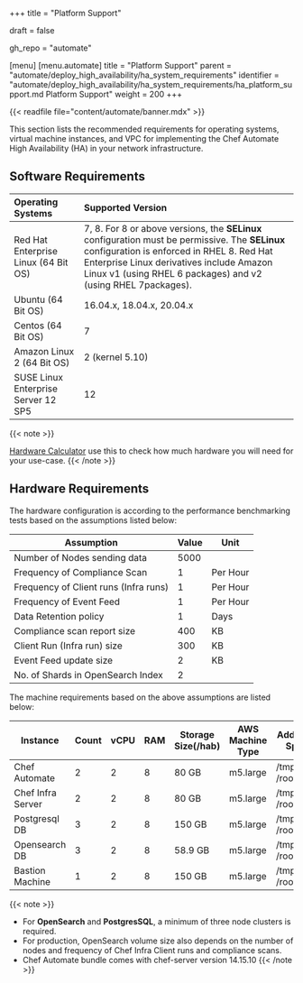 +++
title = "Platform Support"

draft = false

gh_repo = "automate"

[menu]
  [menu.automate]
    title = "Platform Support"
    parent = "automate/deploy_high_availability/ha_system_requirements"
    identifier = "automate/deploy_high_availability/ha_system_requirements/ha_platform_support.md Platform Support"
    weight = 200
+++

{{< readfile file="content/automate/banner.mdx" >}}

This section lists the recommended requirements for operating systems, virtual machine instances, and VPC for implementing the Chef Automate High Availability (HA) in your network infrastructure.

## Software Requirements

| Operating Systems                        | Supported Version         |
| :--------------------------------------  | :-----------------------  |
| Red Hat Enterprise Linux (64 Bit OS)     | 7, 8. For 8 or above versions, the **SELinux** configuration must be permissive. The **SELinux** configuration is enforced in RHEL 8. Red Hat Enterprise Linux derivatives include Amazon Linux v1 (using RHEL 6 packages) and v2 (using RHEL 7packages). |
| Ubuntu (64 Bit OS)                       | 16.04.x, 18.04.x, 20.04.x |
| Centos (64 Bit OS)                       | 7                         |
| Amazon Linux 2 (64 Bit OS)               | 2 (kernel 5.10)           |
| SUSE Linux Enterprise Server 12 SP5      | 12                        |

{{< note >}}

[Hardware Calculator](/calculator/automate_ha_hardware_calculator.xlsx) use this to check how much hardware you will need for your use-case.
{{< /note >}}

## Hardware Requirements

The hardware configuration is according to the performance benchmarking tests based on the assumptions listed below:

| Assumption                            | Value | Unit     |
|---------------------------------------|-------|----------|
| Number of Nodes sending data          | 5000  |          |
| Frequency of Compliance Scan          | 1     | Per Hour |
| Frequency of Client runs (Infra runs) | 1     | Per Hour |
| Frequency of Event Feed               | 1     | Per Hour |
| Data Retention policy                 | 1     | Days     |
| Compliance scan report size           | 400   | KB       |
| Client Run (Infra run) size           | 300   | KB       |
| Event Feed update size                | 2     | KB       |
| No. of Shards in OpenSearch Index     | 2     |

The machine requirements based on the above assumptions are listed below:

| Instance          | Count | vCPU | RAM | Storage Size(/hab) | AWS Machine Type | Additional Space |
|-------------------|-------|------|-----|------------------- |------------------|------------------|
| Chef Automate     | 2     | 2    | 8   | 80 GB              | m5.large         |/tmp=5%  /root=20%|
| Chef Infra Server | 2     | 2    | 8   | 80 GB              | m5.large         |/tmp=5%  /root=20%|
| Postgresql DB     | 3     | 2    | 8   | 150 GB             | m5.large         |/tmp=5%  /root=20%|
| Opensearch DB     | 3     | 2    | 8   | 58.9 GB            | m5.large         |/tmp=5%  /root=20%|
| Bastion Machine   | 1     | 2    | 8   | 150 GB             | m5.large         |/tmp=5%  /root=20%|


{{< note >}}

- For **OpenSearch** and **PostgresSQL**, a minimum of three node clusters is required.
- For production, OpenSearch volume size also depends on the number of nodes and frequency of Chef Infra Client runs and compliance scans.
- Chef Automate bundle comes with chef-server version 14.15.10
{{< /note >}}
